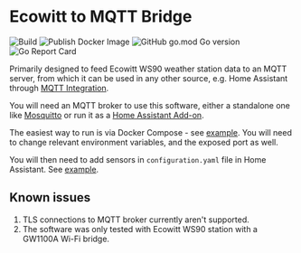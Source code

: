 # Ecowitt to MQTT Bridge

![Build](https://github.com/FileGo/ecowitt2mqtt/actions/workflows/build.yaml/badge.svg) ![Publish Docker Image](https://github.com/FileGo/ecowitt2mqtt/actions/workflows/docker.yaml/badge.svg) ![GitHub go.mod Go version](https://img.shields.io/github/go-mod/go-version/FileGo/ecowitt2mqtt) ![Go Report Card](https://goreportcard.com/badge/github.com/FileGo/ecowitt2mqtt)

Primarily designed to feed Ecowitt WS90 weather station data to an MQTT server, from which it can be used in any other source, e.g. Home Assistant through [MQTT Integration](https://www.home-assistant.io/integrations/mqtt/).

You will need an MQTT broker to use this software, either a standalone one like [Mosquitto](https://mosquitto.org/) or run it as a [Home Assistant Add-on](https://www.home-assistant.io/addons/).

The easiest way to run is via Docker Compose - see [example](examples/docker-compose.yaml). You will need to change relevant environment variables, and the exposed port as well.

You will then need to add sensors in `configuration.yaml` file in Home Assistant. See [example](examples/ha-config.yaml).

## Known issues
1. TLS connections to MQTT broker currently aren't supported.
2. The software was only tested with Ecowitt WS90 station with a GW1100A Wi-Fi bridge.